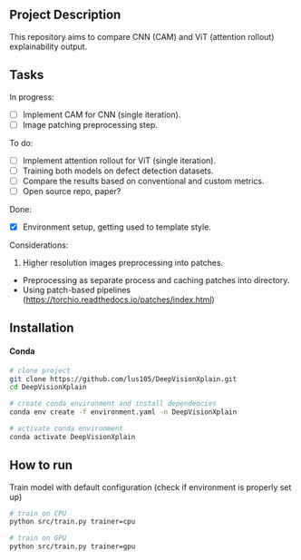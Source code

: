 ## Project Description

This repository aims to compare CNN (CAM) and ViT (attention rollout) explainability output. 

## Tasks
In progress:
- [ ] Implement CAM for CNN (single iteration).
- [ ] Image patching preprocessing step.

To do:
- [ ] Implement attention rollout for ViT (single iteration).
- [ ] Training both models on defect detection datasets.
- [ ] Compare the results based on conventional and custom metrics.
- [ ] Open source repo, paper?

Done:
- [X] Environment setup, getting used to template style.

Considerations:
1. Higher resolution images preprocessing into patches.
* Preprocessing as separate process and caching patches into directory.
* Using patch-based pipelines (https://torchio.readthedocs.io/patches/index.html)

## Installation

#### Conda

```bash
# clone project
git clone https://github.com/lus105/DeepVisionXplain.git
cd DeepVisionXplain

# create conda environment and install dependencies
conda env create -f environment.yaml -n DeepVisionXplain

# activate conda environment
conda activate DeepVisionXplain
```

## How to run

Train model with default configuration (check if environment is properly set up)

```bash
# train on CPU
python src/train.py trainer=cpu

# train on GPU
python src/train.py trainer=gpu
```